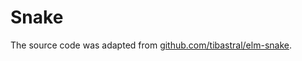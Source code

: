 # Snake

The source code was adapted from [github.com/tibastral/elm-snake](github.com/tibastral/elm-snake).
